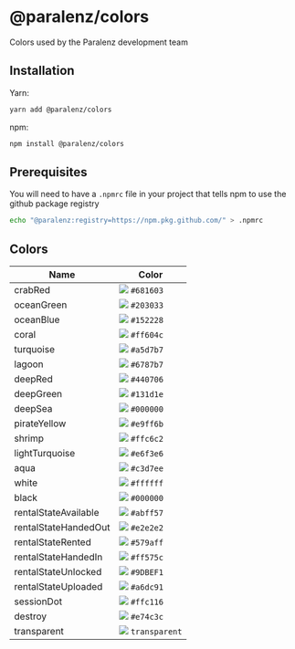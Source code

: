 # @paralenz/colors
Colors used by the Paralenz development team

## Installation
Yarn:
```sh
yarn add @paralenz/colors
```
npm:
```sh
npm install @paralenz/colors
```

## Prerequisites
You will need to have a `.npmrc` file in your project that tells npm to use the github package registry
```sh
echo "@paralenz:registry=https://npm.pkg.github.com/" > .npmrc
```

## Colors
| Name | Color |
|---|---|
| crabRed | ![](https://via.placeholder.com/15/681603?text=+) `#681603`  |
| oceanGreen | ![](https://via.placeholder.com/15/203033?text=+) `#203033`  |
| oceanBlue | ![](https://via.placeholder.com/15/152228?text=+) `#152228`  |
| coral | ![](https://via.placeholder.com/15/ff604c?text=+) `#ff604c`  |
| turquoise | ![](https://via.placeholder.com/15/a5d7b7?text=+) `#a5d7b7`  |
| lagoon | ![](https://via.placeholder.com/15/6787b7?text=+) `#6787b7`  |
| deepRed | ![](https://via.placeholder.com/15/440706?text=+) `#440706`  |
| deepGreen | ![](https://via.placeholder.com/15/131d1e?text=+) `#131d1e`  |
| deepSea | ![](https://via.placeholder.com/15/000000?text=+) `#000000`  |
| pirateYellow | ![](https://via.placeholder.com/15/e9ff6b?text=+) `#e9ff6b`  |
| shrimp | ![](https://via.placeholder.com/15/ffc6c2?text=+) `#ffc6c2`  |
| lightTurquoise | ![](https://via.placeholder.com/15/e6f3e6?text=+) `#e6f3e6`  |
| aqua | ![](https://via.placeholder.com/15/c3d7ee?text=+) `#c3d7ee`  |
| white | ![](https://via.placeholder.com/15/ffffff?text=+) `#ffffff`  |
| black | ![](https://via.placeholder.com/15/000000?text=+) `#000000`  |
| rentalStateAvailable | ![](https://via.placeholder.com/15/abff57?text=+) `#abff57`  |
| rentalStateHandedOut | ![](https://via.placeholder.com/15/e2e2e2?text=+) `#e2e2e2`  |
| rentalStateRented | ![](https://via.placeholder.com/15/579aff?text=+) `#579aff`  |
| rentalStateHandedIn | ![](https://via.placeholder.com/15/ff575c?text=+) `#ff575c`  |
| rentalStateUnlocked | ![](https://via.placeholder.com/15/9DBEF1?text=+) `#9DBEF1`  |
| rentalStateUploaded | ![](https://via.placeholder.com/15/a6dc91?text=+) `#a6dc91`  |
| sessionDot | ![](https://via.placeholder.com/15/ffc116?text=+) `#ffc116`  |
| destroy | ![](https://via.placeholder.com/15/e74c3c?text=+) `#e74c3c`  |
| transparent | ![](https://via.placeholder.com/15/transparent?text=+) `transparent`  |

